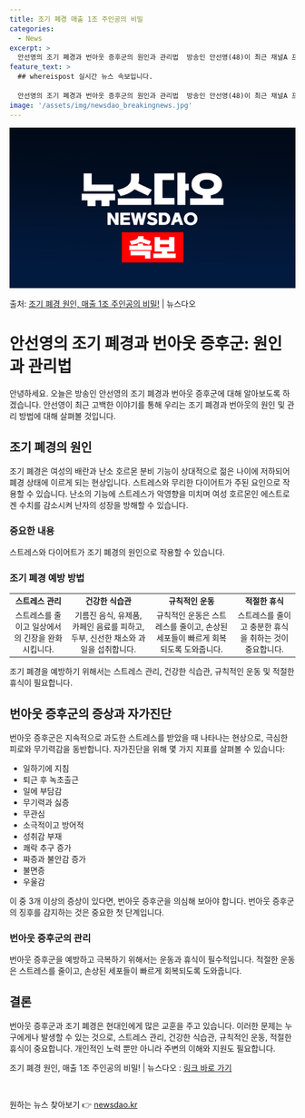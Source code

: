 ```yaml
---
title: 조기 폐경 매출 1조 주인공의 비밀
categories:
  - News
excerpt: >
  안선영의 조기 폐경과 번아웃 증후군의 원인과 관리법  방송인 안선영(48)이 최근 채널A 프로그램 '절친 토…
feature_text: >
  ## whereispost 실시간 뉴스 속보입니다.

  안선영의 조기 폐경과 번아웃 증후군의 원인과 관리법  방송인 안선영(48)이 최근 채널A 프로그램 '절친 토…
image: '/assets/img/newsdao_breakingnews.jpg'
---
```


![뉴스다오 속보](/assets/img/newsdao_breakingnews.jpg)

<p>출처: <a href="https://newsdao.kr/4079" rel="dofollow">조기 폐경 원인, 매출 1조 주인공의 비밀!</a> | 뉴스다오</p>

<h1>안선영의 조기 폐경과 번아웃 증후군: 원인과 관리법</h1>

안녕하세요. 오늘은 방송인 안선영의 조기 폐경과 번아웃 증후군에 대해 알아보도록 하겠습니다. 안선영이 최근 고백한 이야기를 통해 우리는 조기 폐경과 번아웃의 원인 및 관리 방법에 대해 살펴볼 것입니다.

<h2 data-ke-size="size26">조기 폐경의 원인</h2>

<p data-ke-size="size16">조기 폐경은 여성의 배란과 난소 호르몬 분비 기능이 상대적으로 젊은 나이에 저하되어 폐경 상태에 이르게 되는 현상입니다. 스트레스와 무리한 다이어트가 주된 요인으로 작용할 수 있습니다. 난소의 기능에 스트레스가 악영향을 미치며 여성 호르몬인 에스트로겐 수치를 감소시켜 난자의 성장을 방해할 수 있습니다.</p>

<h3>중요한 내용</h3>
<p data-ke-size="size16">스트레스와 다이어트가 조기 폐경의 원인으로 작용할 수 있습니다.</p>

<h3>조기 폐경 예방 방법</h3>

<table>
  <tr>
    <td style="text-align: center; height: 17px;"><b>스트레스 관리</b></td>
    <td style="text-align: center; height: 17px;"><b>건강한 식습관</b></td>
    <td style="text-align: center; height: 17px;"><b>규칙적인 운동</b></td>
    <td style="text-align: center; height: 17px;"><b>적절한 휴식</b></td>
  </tr>
  <tr>
    <td style="text-align: center; height: 17px;">스트레스를 줄이고 일상에서의 긴장을 완화시킵니다.</td>
    <td style="text-align: center; height: 17px;">기름진 음식, 유제품, 카페인 음료를 피하고, 두부, 신선한 채소와 과일을 섭취합니다.</td>
    <td style="text-align: center; height: 17px;">규칙적인 운동은 스트레스를 줄이고, 손상된 세포들이 빠르게 회복되도록 도와줍니다.</td>
    <td style="text-align: center; height: 17px;">스트레스를 줄이고 충분한 휴식을 취하는 것이 중요합니다.</td>
  </tr>
</table>

<p data-ke-size="size16">조기 폐경을 예방하기 위해서는 스트레스 관리, 건강한 식습관, 규칙적인 운동 및 적절한 휴식이 필요합니다.</p>

<h2 data-ke-size="size26">번아웃 증후군의 증상과 자가진단</h2>

<p data-ke-size="size16">번아웃 증후군은 지속적으로 과도한 스트레스를 받았을 때 나타나는 현상으로, 극심한 피로와 무기력감을 동반합니다. 자가진단을 위해 몇 가지 지표를 살펴볼 수 있습니다:</p>

<ul>
  <li>일하기에 지침</li>
  <li>퇴근 후 녹초출근</li>
  <li>일에 부담감</li>
  <li>무기력과 싫증</li>
  <li>무관심</li>
  <li>소극적이고 방어적</li>
  <li>성취감 부재</li>
  <li>쾌락 추구 증가</li>
  <li>짜증과 불안감 증가</li>
  <li>불면증</li>
  <li>우울감</li>
</ul>

<p data-ke-size="size16">이 중 3개 이상의 증상이 있다면, 번아웃 증후군을 의심해 보아야 합니다. 번아웃 증후군의 징후를 감지하는 것은 중요한 첫 단계입니다.</p>

<h3>번아웃 증후군의 관리</h3>
<p  data-ke-size="size16">번아웃 증후군을 예방하고 극복하기 위해서는 운동과 휴식이 필수적입니다. 적절한 운동은 스트레스를 줄이고, 손상된 세포들이 빠르게 회복되도록 도와줍니다.</p>

<h2 data-ke-size="size26">결론</h2>

<p data-ke-size="size16">번아웃 증후군과 조기 폐경은 현대인에게 많은 교훈을 주고 있습니다. 이러한 문제는 누구에게나 발생할 수 있는 것으로, 스트레스 관리, 건강한 식습관, 규칙적인 운동, 적절한 휴식이 중요합니다. 개인적인 노력 뿐만 아니라 주변의 이해와 지원도 필요합니다.</p>

<p data-ke-size="size16">조기 폐경 원인, 매출 1조 주인공의 비밀! | 뉴스다오  : <a href="https://newsdao.kr/4079">링크 바로 가기</a></p>

<p data-ke-size="size16">&nbsp;</p> 

원하는 뉴스 찾아보기 👉 <a href="https://newsdao.kr" rel="dofollow">newsdao.kr</a>


